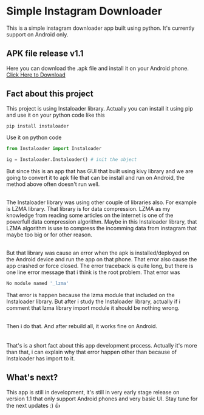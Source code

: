 # Simple Instagram Downloader
This is a simple instagram downloader app built using python. It's currently support on Android only.

## APK file release v1.1
Here you can download the .apk file and install it on your Android phone.<br>
[Click Here to Download](https://github.com/Fredo-Ronan/Android-IG-Downloader-using-Python/releases/download/1.1/Fredo.Instagram.Downloader.apk)

## Fact about this project
This project is using Instaloader library. Actually you can install it using pip and use it on your python code like this

```Bash
pip install instaloader
```
Use it on python code
```Python
from Instaloader import Instaloader

ig = Instaloader.Instaloader() # init the object
```
But since this is an app that has GUI that built using kivy library and we are going to convert it to apk file that can be install and run on Android, the method above often doesn't run well.<br><br>

The Instaloader library was using other couple of libraries also. For example is LZMA library. That library is for data compression. LZMA as my knowledge from reading some articles on the internet is one of the powerfull data compression algorithm.
Maybe in this Instaloader library, that LZMA algorithm is use to compress the incomming data from instagram that maybe too big or for other reason.<br><br>

But that library was cause an error when the apk is installed/deployed on the Android device and run the app on that phone. That error also cause the app crashed or force closed. The error traceback is quite long, 
but there is one line error message that i think is the root problem. That error was
```Bash
No module named '_lzma'
```
That error is happen because the lzma module that included on the Instaloader library. But after i study the Instaloader library, actually if i comment that lzma library import module it should be nothing wrong.<br><br>

Then i do that. And after rebuild all, it works fine on Android.<br><br><br>
That's is a short fact about this app development process. Actually it's more than that, i can explain why that error happen other than because of Instaloader has import to it.

## What's next?
This app is still in development, it's still in very early stage release on version 1.1 that only support Android phones and very basic UI. Stay tune for the next updates :) 👍
